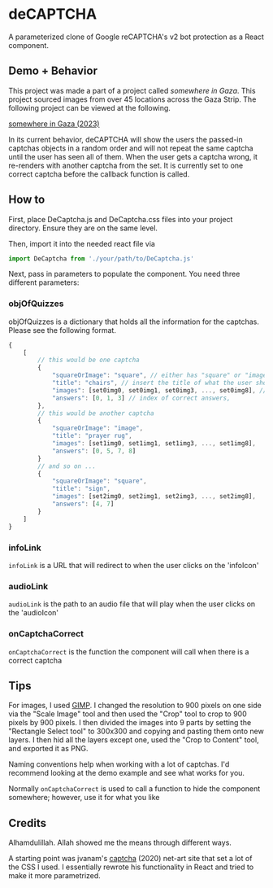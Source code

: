 # deCAPTCHA
A parameterized clone of Google reCAPTCHA's v2 bot protection as a React component.

## Demo + Behavior
This project was made a part of a project called <i>somewhere in Gaza</i>. This project sourced images from over 45 locations across the Gaza Strip. The following project can be viewed at the following.

[somewhere in Gaza (2023)](https://somewhereingaza.github.io/)

In its current behavior, deCAPTCHA will show the users the passed-in captchas objects in a random order and will not repeat the same captcha until the user has seen all of them. When the user gets a captcha wrong, it re-renders with another captcha from the set. It is currently set to one correct captcha before the callback function is called.

## How to
First, place DeCaptcha.js and DeCaptcha.css files into your project directory. Ensure they are on the same level.

Then, import it into the needed react file via
```javascript
import DeCaptcha from './your/path/to/DeCaptcha.js'
```

Next, pass in parameters to populate the component. You need three different parameters:

### objOfQuizzes
objOfQuizzes is a dictionary that holds all the information for the captchas. Please see the following format.
```javascript
{
    [
        // this would be one captcha
        {
            "squareOrImage": "square", // either has "square" or "image" here depending on the captcha format
            "title": "chairs", // insert the title of what the user should look for
            "images": [set0img0, set0img1, set0img3, ..., set0img8], // must have 9 images see "Tips" section for more -->
            "answers": [0, 1, 3] // index of correct answers,
        },
        // this would be another captcha
        {
            "squareOrImage": "image",
            "title": "prayer rug",
            "images": [set1img0, set1img1, set1img3, ..., set1img8],
            "answers": [0, 5, 7, 8]
        }
        // and so on ...
        {
            "squareOrImage": "square",
            "title": "sign",
            "images": [set2img0, set2img1, set2img3, ..., set2img8],
            "answers": [4, 7]
        }
    ]
}
```

### infoLink
```infoLink``` is a URL that will redirect to when the user clicks on the 'infoIcon'

### audioLink
```audioLink``` is the path to an audio file that will play when the user clicks on the 'audioIcon'

### onCaptchaCorrect
```onCaptchaCorrect``` is the function the component will call when there is a correct captcha

## Tips
For images, I used [GIMP](https://www.gimp.org/). I changed the resolution to 900 pixels on one side via the "Scale Image" tool and then used the "Crop" tool to crop to 900 pixels by 900 pixels. I then divided the images into 9 parts by setting the "Rectangle Select tool" to 300x300 and copying and pasting them onto new layers. I then hid all the layers except one, used the "Crop to Content" tool, and exported it as PNG.

Naming conventions help when working with a lot of captchas. I'd recommend looking at the demo example and see what works for you.

Normally ```onCaptchaCorrect``` is used to call a function to hide the component somewhere; however, use it for what you like

## Credits
Alhamdulillah. Allah showed me the means through different ways. 

A starting point was jvanam's [captcha](https://github.com/jvanam/captcha/tree/master) (2020) net-art site that set a lot of the CSS I used. I essentially rewrote his functionality in React and tried to make it more parametrized. 
